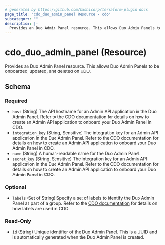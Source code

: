 ```yaml
---
# generated by https://github.com/hashicorp/terraform-plugin-docs
page_title: "cdo_duo_admin_panel Resource - cdo"
subcategory: ""
description: |-
  Provides an Duo Admin Panel resource. This allows Duo Admin Panels to be onboarded, updated, and deleted on CDO.
---
```


# cdo_duo_admin_panel (Resource)

Provides an Duo Admin Panel resource. This allows Duo Admin Panels to be onboarded, updated, and deleted on CDO.



<!-- schema generated by tfplugindocs -->
## Schema

### Required

- `host` (String) The API hostname for an Admin API application in the Duo Admin Panel. Refer to the CDO documentation for details on how to create an Admin API application to onboard your Duo Admin Panel in CDO.
- `integration_key` (String, Sensitive) The integration key for an Admin API application in the Duo Admin Panel. Refer to the CDO documentation for details on how to create an Admin API application to onboard your Duo Admin Panel in CDO.
- `name` (String) A human-readable name for the Duo Admin Panel.
- `secret_key` (String, Sensitive) The integration key for an Admin API application in the Duo Admin Panel. Refer to the CDO documentation for details on how to create an Admin API application to onboard your Duo Admin Panel in CDO.

### Optional

- `labels` (Set of String) Specify a set of labels to identify the Duo Admin Panel as part of a group. Refer to the [CDO documentation](https://docs.defenseorchestrator.com/t-applying-labels-to-devices-and-objects.html#!c-labels-and-filtering.html) for details on how labels are used in CDO.

### Read-Only

- `id` (String) Unique identifier of the Duo Admin Panel. This is a UUID and is automatically generated when the Duo Admin Panel is created.
